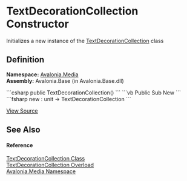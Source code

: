 # TextDecorationCollection Constructor


Initializes a new instance of the <a href="T_Avalonia_Media_TextDecorationCollection">TextDecorationCollection</a> class



## Definition
**Namespace:** <a href="N_Avalonia_Media">Avalonia.Media</a>  
**Assembly:** Avalonia.Base (in Avalonia.Base.dll)

<Tabs groupId="api-code-preview">
<TabItem value="csharp" label="C#">
```csharp
public TextDecorationCollection()
```
</TabItem>
<TabItem value="vb" label="VB">
```vb
Public Sub New
```
</TabItem>
<TabItem value="fsharp" label="F#">
```fsharp
new : unit -> TextDecorationCollection
```
</TabItem>
</Tabs>



<a href="https://github.com/AvaloniaUI/Avalonia/tree/master/src/Avalonia.Base/Media/TextDecorationCollection.cs#L13" title="View the source code">View Source</a>



## See Also


#### Reference
<a href="T_Avalonia_Media_TextDecorationCollection">TextDecorationCollection Class</a>  
<a href="Overload_Avalonia_Media_TextDecorationCollection__ctor">TextDecorationCollection Overload</a>  
<a href="N_Avalonia_Media">Avalonia.Media Namespace</a>  

